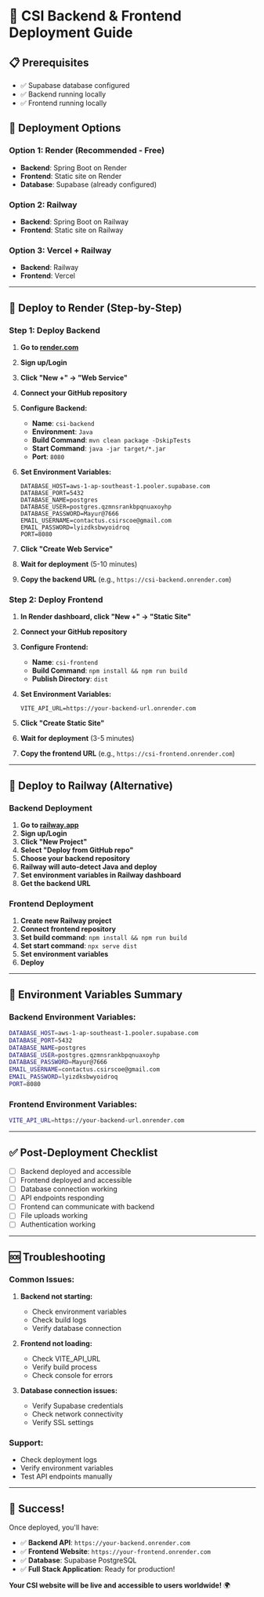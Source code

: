 # 🚀 CSI Backend & Frontend Deployment Guide

## 📋 **Prerequisites**
- ✅ Supabase database configured
- ✅ Backend running locally
- ✅ Frontend running locally

## 🎯 **Deployment Options**

### **Option 1: Render (Recommended - Free)**
- **Backend**: Spring Boot on Render
- **Frontend**: Static site on Render
- **Database**: Supabase (already configured)

### **Option 2: Railway**
- **Backend**: Spring Boot on Railway
- **Frontend**: Static site on Railway

### **Option 3: Vercel + Railway**
- **Backend**: Railway
- **Frontend**: Vercel

---

## 🚀 **Deploy to Render (Step-by-Step)**

### **Step 1: Deploy Backend**

1. **Go to [render.com](https://render.com)**
2. **Sign up/Login**
3. **Click "New +" → "Web Service"**
4. **Connect your GitHub repository**
5. **Configure Backend:**
   - **Name**: `csi-backend`
   - **Environment**: `Java`
   - **Build Command**: `mvn clean package -DskipTests`
   - **Start Command**: `java -jar target/*.jar`
   - **Port**: `8080`

6. **Set Environment Variables:**
   ```
   DATABASE_HOST=aws-1-ap-southeast-1.pooler.supabase.com
   DATABASE_PORT=5432
   DATABASE_NAME=postgres
   DATABASE_USER=postgres.qzmnsrankbpqnuaxoyhp
   DATABASE_PASSWORD=Mayur@7666
   EMAIL_USERNAME=contactus.csirscoe@gmail.com
   EMAIL_PASSWORD=lyizdksbwyoidroq
   PORT=8080
   ```

7. **Click "Create Web Service"**
8. **Wait for deployment** (5-10 minutes)
9. **Copy the backend URL** (e.g., `https://csi-backend.onrender.com`)

### **Step 2: Deploy Frontend**

1. **In Render dashboard, click "New +" → "Static Site"**
2. **Connect your GitHub repository**
3. **Configure Frontend:**
   - **Name**: `csi-frontend`
   - **Build Command**: `npm install && npm run build`
   - **Publish Directory**: `dist`

4. **Set Environment Variables:**
   ```
   VITE_API_URL=https://your-backend-url.onrender.com
   ```

5. **Click "Create Static Site"**
6. **Wait for deployment** (3-5 minutes)
7. **Copy the frontend URL** (e.g., `https://csi-frontend.onrender.com`)

---

## 🚀 **Deploy to Railway (Alternative)**

### **Backend Deployment**

1. **Go to [railway.app](https://railway.app)**
2. **Sign up/Login**
3. **Click "New Project"**
4. **Select "Deploy from GitHub repo"**
5. **Choose your backend repository**
6. **Railway will auto-detect Java and deploy**
7. **Set environment variables in Railway dashboard**
8. **Get the backend URL**

### **Frontend Deployment**

1. **Create new Railway project**
2. **Connect frontend repository**
3. **Set build command**: `npm install && npm run build`
4. **Set start command**: `npx serve dist`
5. **Set environment variables**
6. **Deploy**

---

## 🔧 **Environment Variables Summary**

### **Backend Environment Variables:**
```bash
DATABASE_HOST=aws-1-ap-southeast-1.pooler.supabase.com
DATABASE_PORT=5432
DATABASE_NAME=postgres
DATABASE_USER=postgres.qzmnsrankbpqnuaxoyhp
DATABASE_PASSWORD=Mayur@7666
EMAIL_USERNAME=contactus.csirscoe@gmail.com
EMAIL_PASSWORD=lyizdksbwyoidroq
PORT=8080
```

### **Frontend Environment Variables:**
```bash
VITE_API_URL=https://your-backend-url.onrender.com
```

---

## ✅ **Post-Deployment Checklist**

- [ ] Backend deployed and accessible
- [ ] Frontend deployed and accessible
- [ ] Database connection working
- [ ] API endpoints responding
- [ ] Frontend can communicate with backend
- [ ] File uploads working
- [ ] Authentication working

---

## 🆘 **Troubleshooting**

### **Common Issues:**

1. **Backend not starting:**
   - Check environment variables
   - Check build logs
   - Verify database connection

2. **Frontend not loading:**
   - Check VITE_API_URL
   - Verify build process
   - Check console for errors

3. **Database connection issues:**
   - Verify Supabase credentials
   - Check network connectivity
   - Verify SSL settings

### **Support:**
- Check deployment logs
- Verify environment variables
- Test API endpoints manually

---

## 🎉 **Success!**

Once deployed, you'll have:
- ✅ **Backend API**: `https://your-backend.onrender.com`
- ✅ **Frontend Website**: `https://your-frontend.onrender.com`
- ✅ **Database**: Supabase PostgreSQL
- ✅ **Full Stack Application**: Ready for production!

**Your CSI website will be live and accessible to users worldwide!** 🌍
